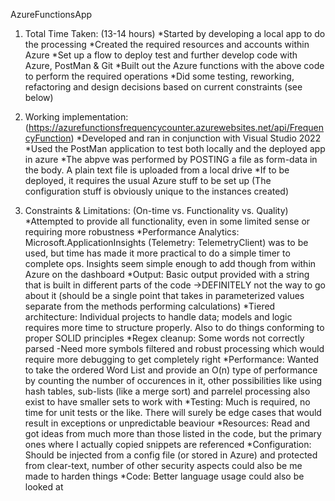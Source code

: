 AzureFunctionsApp

1. Total Time Taken: (13-14 hours)
*Started by developing a local app to do the processing
*Created the required resources and accounts within Azure
*Set up a flow to deploy test and further develop code with Azure, PostMan & Git 
*Built out the Azure functions with the above code to perform the required operations
*Did some testing, reworking, refactoring and design decisions based on current constraints (see below)



2. Working implementation: (https://azurefunctionsfrequencycounter.azurewebsites.net/api/FrequencyFunction)
*Developed and ran in conjunction with Visual Studio 2022
*Used the PostMan application to test both locally and the deployed app in azure
*The abpve was performed by POSTING a file as form-data in the body. A plain text file is uploaded from a local drive
*If to be deployed, it requires the usual Azure stuff to be set up (The configuration stuff is obviously unique to the instances created)




3. Constraints & Limitations: (On-time vs. Functionality vs. Quality)
*Attempted to provide all functionality, even in some limited sense or requiring more robustness
*Performance Analytics: Microsoft.ApplicationInsights (Telemetry: TelemetryClient) was to be used, but time has made it more practical to do a simple timer to complete ops. Insights seem simple enough to add though from within Azure on the dashboard
*Output: Basic output provided with a string that is built in different parts of the code ->DEFINITELY not the way to go about it (should be a single point that takes in parameterized values separate from the methods performing calculations)
*Tiered architecture: Individual projects to handle data; models and logic requires more time to structure properly. Also  to do things conforming to proper SOLID principles
*Regex cleanup: Some words not correctly parsed -Need more symbols filtered and robust processing which would require more debugging to get completely right
*Performance: Wanted to take the ordered Word List and provide an O(n) type of performance by counting the number of occurences in it, other possibilities like using hash tables, sub-lists (like a merge sort) and parrelel processing also exist to have smaller sets to work with
*Testing: Much is required, no time for unit tests or the like. There will surely be edge cases that would result in exceptions or unpredictable beaviour
*Resources: Read and got ideas from much more than those listed in the code, but the primary ones where I actually copied snippets are referenced
*Configuration: Should be injected from a config file (or stored in Azure) and protected from clear-text, number of other security aspects could also be me made to harden things
*Code: Better language usage could also be looked at


